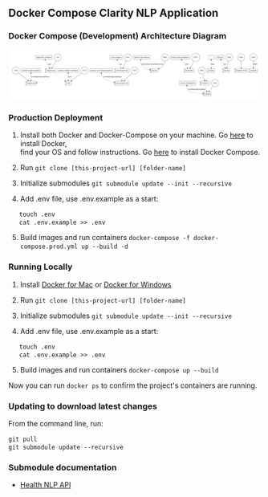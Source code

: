## Docker Compose Clarity NLP Application

### Docker Compose (Development) Architecture Diagram

![Alt text](/docker-compose.png?raw=true "Docker Compose Dev Diagram")

### Production Deployment

1. Install both Docker and Docker-Compose on your machine. Go [here](https://docs.docker.com/install/#server) to install Docker, <br/>
find your OS and follow instructions. Go [here](https://docs.docker.com/compose/install/) to install Docker Compose.

2. Run `git clone [this-project-url] [folder-name]`

3. Initialize submodules `git submodule update --init --recursive`

4. Add .env file, use .env.example as a start:
```cd [folder-name]
   touch .env
   cat .env.example >> .env
```

5. Build images and run containers `docker-compose -f docker-compose.prod.yml up --build -d`

### Running Locally

1. Install [Docker for Mac](https://www.docker.com/docker-mac) or [Docker for Windows](https://www.docker.com/docker-windows)

2. Run `git clone [this-project-url] [folder-name]`

3. Initialize submodules `git submodule update --init --recursive`

4. Add .env file, use .env.example as a start:
```cd [folder-name]
   touch .env
   cat .env.example >> .env
```

5. Build images and run containers `docker-compose up --build`

Now you can run `docker ps` to confirm the project's containers are running.

### Updating to download latest changes
From the command line, run:
```
git pull
git submodule update --recursive
```

### Submodule documentation
* [Health NLP API](https://github.com/ClarityNLP/health-nlp/)
